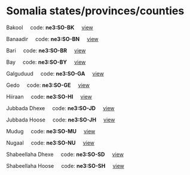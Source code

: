 # Somalia states/provinces/counties
Bakool&nbsp;&nbsp;&nbsp;&nbsp;&nbsp;code: **ne3:SO-BK**&nbsp;&nbsp;&nbsp;&nbsp;&nbsp;[view](../../export/geojson/medium/ne3/so/bk.geojson)&nbsp;&nbsp;&nbsp;&nbsp;&nbsp;


Banaadir&nbsp;&nbsp;&nbsp;&nbsp;&nbsp;code: **ne3:SO-BN**&nbsp;&nbsp;&nbsp;&nbsp;&nbsp;[view](../../export/geojson/medium/ne3/so/bn.geojson)&nbsp;&nbsp;&nbsp;&nbsp;&nbsp;


Bari&nbsp;&nbsp;&nbsp;&nbsp;&nbsp;code: **ne3:SO-BR**&nbsp;&nbsp;&nbsp;&nbsp;&nbsp;[view](../../export/geojson/medium/ne3/so/br.geojson)&nbsp;&nbsp;&nbsp;&nbsp;&nbsp;


Bay&nbsp;&nbsp;&nbsp;&nbsp;&nbsp;code: **ne3:SO-BY**&nbsp;&nbsp;&nbsp;&nbsp;&nbsp;[view](../../export/geojson/medium/ne3/so/by.geojson)&nbsp;&nbsp;&nbsp;&nbsp;&nbsp;


Galguduud&nbsp;&nbsp;&nbsp;&nbsp;&nbsp;code: **ne3:SO-GA**&nbsp;&nbsp;&nbsp;&nbsp;&nbsp;[view](../../export/geojson/medium/ne3/so/ga.geojson)&nbsp;&nbsp;&nbsp;&nbsp;&nbsp;


Gedo&nbsp;&nbsp;&nbsp;&nbsp;&nbsp;code: **ne3:SO-GE**&nbsp;&nbsp;&nbsp;&nbsp;&nbsp;[view](../../export/geojson/medium/ne3/so/ge.geojson)&nbsp;&nbsp;&nbsp;&nbsp;&nbsp;


Hiiraan&nbsp;&nbsp;&nbsp;&nbsp;&nbsp;code: **ne3:SO-HI**&nbsp;&nbsp;&nbsp;&nbsp;&nbsp;[view](../../export/geojson/medium/ne3/so/hi.geojson)&nbsp;&nbsp;&nbsp;&nbsp;&nbsp;


Jubbada Dhexe&nbsp;&nbsp;&nbsp;&nbsp;&nbsp;code: **ne3:SO-JD**&nbsp;&nbsp;&nbsp;&nbsp;&nbsp;[view](../../export/geojson/medium/ne3/so/jd.geojson)&nbsp;&nbsp;&nbsp;&nbsp;&nbsp;


Jubbada Hoose&nbsp;&nbsp;&nbsp;&nbsp;&nbsp;code: **ne3:SO-JH**&nbsp;&nbsp;&nbsp;&nbsp;&nbsp;[view](../../export/geojson/medium/ne3/so/jh.geojson)&nbsp;&nbsp;&nbsp;&nbsp;&nbsp;


Mudug&nbsp;&nbsp;&nbsp;&nbsp;&nbsp;code: **ne3:SO-MU**&nbsp;&nbsp;&nbsp;&nbsp;&nbsp;[view](../../export/geojson/medium/ne3/so/mu.geojson)&nbsp;&nbsp;&nbsp;&nbsp;&nbsp;


Nugaal&nbsp;&nbsp;&nbsp;&nbsp;&nbsp;code: **ne3:SO-NU**&nbsp;&nbsp;&nbsp;&nbsp;&nbsp;[view](../../export/geojson/medium/ne3/so/nu.geojson)&nbsp;&nbsp;&nbsp;&nbsp;&nbsp;


Shabeellaha Dhexe&nbsp;&nbsp;&nbsp;&nbsp;&nbsp;code: **ne3:SO-SD**&nbsp;&nbsp;&nbsp;&nbsp;&nbsp;[view](../../export/geojson/medium/ne3/so/sd.geojson)&nbsp;&nbsp;&nbsp;&nbsp;&nbsp;


Shabeellaha Hoose&nbsp;&nbsp;&nbsp;&nbsp;&nbsp;code: **ne3:SO-SH**&nbsp;&nbsp;&nbsp;&nbsp;&nbsp;[view](../../export/geojson/medium/ne3/so/sh.geojson)&nbsp;&nbsp;&nbsp;&nbsp;&nbsp;


